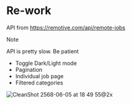 # Re-work  
API from https://remotive.com/api/remote-jobs

> [!NOTE]  
> API is pretty slow. Be patient

- Toggle Dark/Light mode
- Pagination
- Individual job page
- Filtered categories

![CleanShot 2568-06-05 at 18 49 55@2x](https://github.com/user-attachments/assets/522ce161-4d7c-46ad-bfca-847248ca0b6c)



